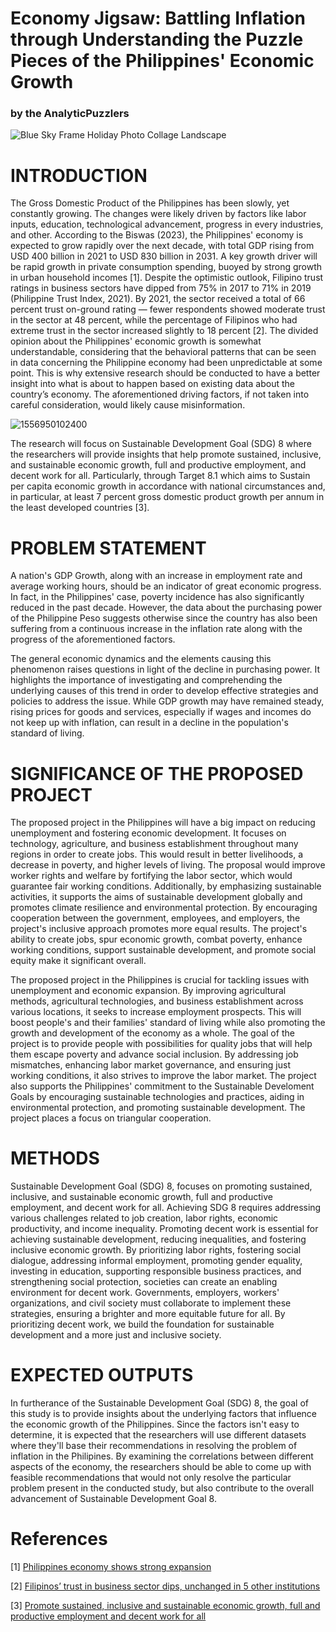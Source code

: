 # Economy Jigsaw: Battling Inflation through Understanding the Puzzle Pieces of the Philippines' Economic Growth
### by the AnalyticPuzzlers

![Blue Sky Frame Holiday Photo Collage Landscape](https://github.com/DhaineBr/BAT404_Final_Project/assets/134112320/814bdab1-80b6-41a4-ae03-89627a38912d)


# INTRODUCTION

The Gross Domestic Product of the Philippines has been slowly, yet constantly growing. The changes were likely driven by factors like labor inputs, education, technological advancement, progress in every industries, and other. According to the Biswas (2023), the Philippines' economy is expected to grow rapidly over the next decade, with total GDP rising from USD 400 billion in 2021 to USD 830 billion in 2031. A key growth driver will be rapid growth in private consumption spending, buoyed by strong growth in urban household incomes [1]. Despite the optimistic outlook, Filipino trust ratings in business sectors have dipped from 75% in 2017 to 71% in 2019 (Philippine Trust Index, 2021). By 2021, the sector received a total of 66 percent trust on-ground rating — fewer respondents showed moderate trust in the sector at 48 percent, while the percentage of Filipinos who had extreme trust in the sector increased slightly to 18 percent [2]. The divided opinion about the Philippines' economic growth is somewhat understandable, considering that the behavioral patterns that can be seen in data concerning the Philippine economy had been unpredictable at some point. This is why extensive research should be conducted to have a better insight into what is about to happen based on existing data about the country’s economy. The aforementioned driving factors, if not taken into careful consideration, would likely cause misinformation.  


![1556950102400](https://github.com/DhaineBr/BAT404_Final_Project/assets/134112320/3e9972ad-40e3-425b-a08b-f0bf6ccb80f1)

The research will focus on Sustainable Development Goal (SDG) 8 where the researchers will provide insights that help promote sustained, inclusive, and sustainable economic growth, full and productive employment, and decent work for all. Particularly, through Target 8.1 which aims to Sustain per capita economic growth in accordance with national circumstances and, in particular, at least 7 percent gross domestic product growth per annum in the least developed countries [3].

# PROBLEM STATEMENT

A nation's GDP Growth, along with an increase in employment rate and average working hours, should be an indicator of great economic progress. In fact, in the Philippines' case, poverty incidence has also significantly reduced in the past decade. However, the data about the purchasing power of the Philippine Peso suggests otherwise since the country has also been suffering from a continuous increase in the inflation rate along with the progress of the aforementioned factors. 

The general economic dynamics and the elements causing this phenomenon raises questions in light of the decline in purchasing power. It highlights the importance of investigating and comprehending the underlying causes of this trend in order to develop effective strategies and policies to address the issue. While GDP growth may have remained steady, rising prices for goods and services, especially if wages and incomes do not keep up with inflation, can result in a decline in the population's standard of living.

# SIGNIFICANCE OF THE PROPOSED PROJECT

The proposed project in the Philippines will have a big impact on reducing unemployment and fostering economic development. It focuses on technology, agriculture, and business establishment throughout many regions in order to create jobs. This would result in better livelihoods, a decrease in poverty, and higher levels of living. The proposal would improve worker rights and welfare by fortifying the labor sector, which would guarantee fair working conditions. Additionally, by emphasizing sustainable activities, it supports the aims of sustainable development globally and promotes climate resilience and environmental protection. By encouraging cooperation between the government, employees, and employers, the project's inclusive approach promotes more equal results. The project's ability to create jobs, spur economic growth, combat poverty, enhance working conditions, support sustainable development, and promote social equity make it significant overall.

The proposed project in the Philippines is crucial for tackling issues with unemployment and economic expansion. By improving agricultural methods, agricultural technologies, and business establishment across various locations, it seeks to increase employment prospects. This will boost people's and their families' standard of living while also promoting the growth and development of the economy as a whole. The goal of the project is to provide people with possibilities for quality jobs that will help them escape poverty and advance social inclusion. By addressing job mismatches, enhancing labor market governance, and ensuring just working conditions, it also strives to improve the labor market. The project also supports the Philippines' commitment to the Sustainable Develoment Goals by encouraging sustainable technologies and practices, aiding in environmental protection, and promoting sustainable development. The project places a focus on triangular cooperation.

# METHODS

Sustainable Development Goal (SDG) 8, focuses on promoting sustained, inclusive, and sustainable economic growth, full and productive employment, and decent work for all. Achieving SDG 8 requires addressing various challenges related to job creation, labor rights, economic productivity, and income inequality. Promoting decent work is essential for achieving sustainable development, reducing inequalities, and fostering inclusive economic growth. By prioritizing labor rights, fostering social dialogue, addressing informal employment, promoting gender equality, investing in education, supporting responsible business practices, and strengthening social protection, societies can create an enabling environment for decent work. Governments, employers, workers' organizations, and civil society must collaborate to implement these strategies, ensuring a brighter and more equitable future for all. By prioritizing decent work, we build the foundation for sustainable development and a more just and inclusive society.

# EXPECTED OUTPUTS

In furtherance of the Sustainable Development Goal (SDG) 8, the goal of this study is to provide insights about the underlying factors that influence the economic growth of the Philippines. Since the factors isn't easy to determine, it is expected that the researchers will use different datasets where they'll base their recommendations in resolving the problem of inflation in the Philipines. By examining the correlations between different aspects of the economy, the researchers should be able to come up with feasible recommendations that would not only resolve the particular problem present in the conducted study, but also contribute to the overall advancement of Sustainable Development Goal 8. 


# References

[1] <a href="https://www.spglobal.com/marketintelligence/en/mi/research-analysis/philippines-economy-shows-strong-expansion-jan23.html">Philippines economy shows strong expansion</a>

[2] <a href="https://newsinfo.inquirer.net/1521398/filipinos-trust-in-business-sector-dips-unchanged-in-5-other-institutions">Filipinos’ trust in business sector dips, unchanged in 5 other institutions</a>


[3] <a href="https://sdgs.un.org/goals/goal8">Promote sustained, inclusive and sustainable economic growth, full and productive employment and decent work for all </a>




